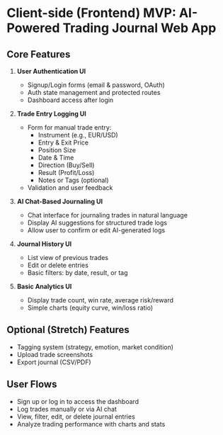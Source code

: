 # Client-side (Frontend) MVP: AI-Powered Trading Journal Web App

## Core Features

1. **User Authentication UI**

   - Signup/Login forms (email & password, OAuth)
   - Auth state management and protected routes
   - Dashboard access after login

2. **Trade Entry Logging UI**

   - Form for manual trade entry:
     - Instrument (e.g., EUR/USD)
     - Entry & Exit Price
     - Position Size
     - Date & Time
     - Direction (Buy/Sell)
     - Result (Profit/Loss)
     - Notes or Tags (optional)
   - Validation and user feedback

3. **AI Chat-Based Journaling UI**

   - Chat interface for journaling trades in natural language
   - Display AI suggestions for structured trade logs
   - Allow user to confirm or edit AI-generated logs

4. **Journal History UI**

   - List view of previous trades
   - Edit or delete entries
   - Basic filters: by date, result, or tag

5. **Basic Analytics UI**
   - Display trade count, win rate, average risk/reward
   - Simple charts (equity curve, win/loss ratio)

## Optional (Stretch) Features

- Tagging system (strategy, emotion, market condition)
- Upload trade screenshots
- Export journal (CSV/PDF)

## User Flows

- Sign up or log in to access the dashboard
- Log trades manually or via AI chat
- View, filter, edit, or delete journal entries
- Analyze trading performance with charts and stats
